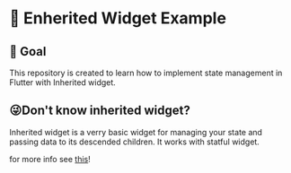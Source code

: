 # 💙 Enherited Widget Example

## 🚀 Goal
This repository is created to learn how to implement state management in Flutter with Inherited widget.

## 😜Don't know inherited widget?
<p>Inherited widget is a verry basic widget for managing your state and passing data to its descended children. It works with statful widget.</p>

for more info see [this](https://api.flutter.dev/flutter/widgets/InheritedWidget-class.html)!

